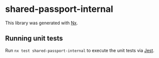 # shared-passport-internal

This library was generated with [Nx](https://nx.dev).

## Running unit tests

Run `nx test shared-passport-internal` to execute the unit tests via [Jest](https://jestjs.io).

